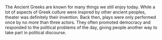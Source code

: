 ---
---
The Ancient Greeks are known for many things we still enjoy today. While a lot of aspects of Greek culture were inspired by other ancient peoples, theater was definitely their invention. Back then, plays were only performed once by no more than three actors. They often promoted democracy and responded to the political problems of the day, giving people another way to take part in political discourse.